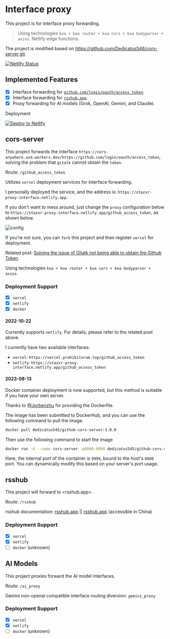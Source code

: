 # Interface proxy

This project is for interface proxy forwarding.

> Using technologies `koa + koa router + koa cors + koa bodyparser + axios`.
> Netlify edge functions.

The project is modified based on <https://github.com/Dedicatus546/cors-server.git>.

[![Netlify Status](https://api.netlify.com/api/v1/badges/dd25daa3-d576-4164-9bb3-f3748a91df81/deploy-status)](https://app.netlify.com/sites/gitalk-stazxr/deploys)

## Implemented Features

- [x] Interface forwarding for [`github.com/login/oauth/access_token`](#cors-server).
- [x] Interface forwarding for [`rsshub.app`](#rsshub).
- [x] Proxy forwarding for AI models (Grok, OpenAI, Gemini, and Claude).

Deployment

[![Deploy to Netlify](https://www.netlify.com/img/deploy/button.svg)](https://app.netlify.com/start/deploy?repository=https://github.com/talentestors/proxy-interface)

## cors-server

This project forwards the interface `https://cors-anywhere.azm.workers.dev/https://github.com/login/oauth/access_token`, solving the problem that `gitalk` cannot obtain the `token`.

Route: `/github_access_token`

Utilizes `vercel` deployment services for interface forwarding.

I personally deployed the service, and the address is: `https://stazxr-proxy-interface.netlify.app`.

If you don't want to mess around, just change the `proxy` configuration below to `https://stazxr-proxy-interface.netlify.app/github_access_token`, as shown below.

![config](https://fastly.jsdelivr.net/gh/Dedicatus546/image@main/2022/07/26/202207261450438.avif)

If you're not sure, you can `fork` this project and then register `vercel` for deployment.

Related post: [Solving the issue of Gitalk not being able to obtain the Github Token](https://prohibitorum.top/7cc2c97a15b4.html).

Using technologies `koa + koa router + koa cors + koa bodyparser + axios`.

### Deployment Support

- [x] `vercel`
- [x] `netlify`
- [x] `docker`

#### 2022-10-22

Currently supports `netlify`. For details, please refer to the related post above.

I currently have two available interfaces:

- `vercel`: `https://vercel.prohibitorum.top/github_access_token`
- `netlify`: `https://stazxr-proxy-interface.netlify.app/github_access_token`

#### 2023-08-13

Docker container deployment is now supported, but this method is suitable if you have your own server.

Thanks to [@Jorbenzhu](https://github.com/jorben) for providing the Dockerfile.

The image has been submitted to DockerHub, and you can use the following command to pull the image.

```bash
docker pull dedicatus545/github-cors-server:1.0.0
```

Then use the following command to start the image

```bash
docker run -d --name cors-server -p8080:9999 dedicatus545/github-cors-server:1.0.0
```

Here, the internal port of the container is `9999`, bound to the host's `8080` port. You can dynamically modify this based on your server's port usage.

## rsshub

This project will forward to <rsshub.app>.

Route: `/rsshub`

rsshub documentation: [rsshub.app](https://docs.rsshub.app/) || [rsshub.app](https://rsshub.netlify.app/) (accessible in China)

### Deployment Support

- [x] `vercel`
- [x] `netlify`
- [ ] `docker` (unknown)

## AI Models

This project proxies forward the AI model interfaces.

Route: `/ai_proxy`

Gemini non-openai compatible interface routing diversion: `gemini_proxy`

### Deployment Support

- [x] `vercel`
- [x] `netlify`
- [ ] `docker` (unknown)